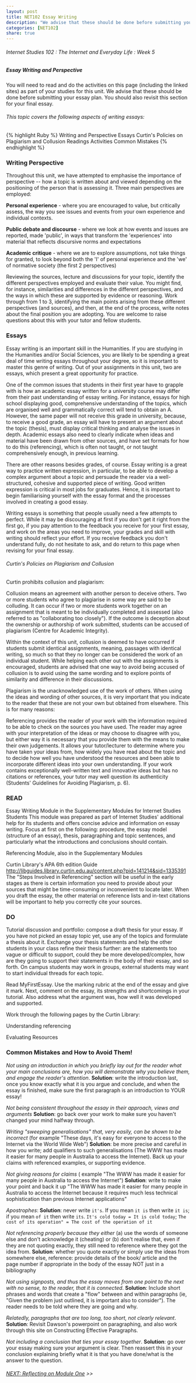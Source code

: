 ```yaml
---
layout: post
title: NET102 Essay Writing
description: "We advise that these should be done before submitting your essay plan."
categories: [NET102]
share: true
---
```


###### Internet Studies 102 : The Internet and Everyday Life : Week 5
 
##### Essay Writing and Perspective

You will need to read and do the activities on this page (including the linked sites) as part of your studies for this unit. We advise that these should be done before submitting your essay plan. You should also revisit this section for your final essay.

###### This topic covers the following aspects of writing essays:

{% highlight Ruby %}
Writing and Perspective
Essays
Curtin's Policies on Plagiarism and Collusion
Readings
Activities
Common Mistakes
{% endhighlight %}
 

### Writing Perspective

Throughout this unit, we have attempted to emphasise the importance of perspective -- how a topic is written about and viewed depending on the positioning of the person that is assessing it. 
Three main perspectives are employed:

**Personal experience** - where you are encouraged to value, but critically assess, the way you see issues and events from your own experience and individual contexts.

**Public debate and discourse** - where we look at how events and issues are reported, made 'public', in ways that transform the 'experiences' into material that reflects discursive norms and expectations

**Academic critique** - where we are to explore assumptions, not take things for granted, to look beyond both the 'I' of personal experience and the 'we' of normative society (the first 2 perspectives)

Reviewing the sources, lecture and discussions for your topic, identify the different perspectives employed and evaluate their value. You might find, for instance, similarities and differences in the different perspectives, and the ways in which these are supported by evidence or reasoning. Work through from 1 to 3, identifying the main points arising from these different perspectives (and sources), and then, at the end of the process, write notes about the final position you are adopting. You are welcome to raise questions about this with your tutor and fellow students.

### Essays

Essay writing is an important skill in the Humanities. If you are studying in the Humanities and/or Social Sciences, you are likely to be spending a great deal of time writing essays throughout your degree, so it is important to master this genre of writing. Out of your assignments in this unit, two are essays, which present a great opportunity for practice.

One of the common issues that students in their first year have to grapple with is how an academic essay written for a university course may differ from their past understanding of essay writing. For instance, essays for high school displaying good, comprehensive understanding of the topics, which are organised well and grammatically correct will tend to obtain an A. However, the same paper will not receive this grade in university, because, to receive a good grade, an essay will have to present an argument about the topic (thesis), must display critical thinking and analyse the issues in depth. Academic essays also need to clearly indicate when ideas and material have been drawn from other sources, and have set formats for how to do this (referencing), which is often not taught, or not taught comprehensively enough, in previous learning.

There are other reasons besides grades, of course. Essay writing is a great way to practice written expression, in particular, to be able to develop a complex argument about a topic and persuade the reader via a well-structured, cohesive and supported piece of writing. Good written expression is critical in most jobs for graduates. Hence, it is important to begin familiarising yourself with the essay format and the processes involved in creating a good essay.

Writing essays is something that people usually need a few attempts to perfect. While it may be discouraging at first if you don't get it right from the first go, if you pay attention to the feedback you receive for your first essay, and work on the areas you need to improve, your grades and skill with writing should reflect your effort. If you receive feedback you don't understand fully, do not hesitate to ask, and do return to this page when revising for your final essay.

 

###### Curtin's Policies on Plagiarism and Collusion

Curtin prohibits collusion and plagiarism:

Collusion means an agreement with another person to deceive others. Two or more students who agree to plagiarise in some way are said to be colluding. It can occur if two or more students work together on an assignment that is meant to be individually completed and assessed (also referred to as "collaborating too closely"). If the outcome is deception about the ownership or authorship of work submitted, students can be accused of plagiarism (Centre for Academic Integrity).

Within the context of this unit, collusion is deemed to have occurred if students submit identical assignments, meaning, passages with identical writing, so much so that they no longer can be considered the work of an individual student. While helping each other out with the assignments is encouraged, students are advised that one way to avoid being accused of collusion is to avoid using the same wording and to explore points of similarity and difference in their discussions.

Plagiarism is the unacknowledged use of the work of others. When using the ideas and wording of other sources, it is very important that you indicate to the reader that these are not your own but obtained from elsewhere. This is for many reasons:

Referencing provides the reader of your work with the information required to be able to check on the sources you have used. The reader may agree with your interpretation of the ideas or may choose to disagree with you, but either way it is necessary that you provide them with the means to make their own judgements. It allows your tutor/lecturer to determine where you have taken your ideas from, how widely you have read about the topic and to decide how well you have understood the resources and been able to incorporate different ideas into your own understanding. If your work contains exceptionally well-written text and innovative ideas but has no citations or references, your tutor may well question its authenticity (Students' Guidelines for Avoiding Plagiarism, p. 6).

### READ

Essay Writing Module in the Supplementary Modules for Internet Studies Students
This module was prepared as part of Internet Studies' additional help for its students and offers concise advice and information on essay writing. Focus at first on the following: procedure, the essay model (structure of an essay), thesis, paragraphing and topic sentences, and particularly what the introductions and conclusions should contain.

Referencing Module, also in the Supplementary Modules

Curtin Library's APA 6th edition Guide http://libguides.library.curtin.edu.au/content.php?pid=141214&sid=1335391
The "Steps Involved in Referencing" section will be useful in the early stages as there is certain information you need to provide about your sources that might be time-consuming or inconvenient to locate later. When you draft the essay, the other material on reference lists and in-text citations will be important to help you correctly cite your sources.

### DO

Tutorial discussion and portfolio: compose a draft thesis for your essay. If you have not picked an essay topic yet, use any of the topics and formulate a thesis about it. Exchange your thesis statements and help the other students in your class refine their thesis further: are the statements too vague or difficult to support, could they be more developed/complex, how are they going to support their statements in the body of their essay, and so forth. On campus students may work in groups, external students may want to start individual threads for each topic.

Read MyFirstEssay. Use the marking rubric at the end of the essay and give it mark. Next, comment on the essay, its strengths and shortcomings in your tutorial. Also address what the argument was, how well it was developed and supported.

Work through the following pages by the Curtin Library:

Understanding referencing

Evaluating Resources

 

### Common Mistakes and How to Avoid Them!

*Not using an introduction in which you briefly lay out for the reader what your main conclusions are, how you will demonstrate why you believe them, and engage the reader's attention*.
**Solution**: write the introduction last, once you know exactly what it is you argue and conclude, and when the essay is finished, make sure the first paragraph is an introduction to YOUR essay!


*Not being consistent throughout the essay in their approach, views and arguments*
**Solution**: go back over your work to make sure you haven't changed your mind halfway through.


*Writing "sweeping generalisations" that, very easily, can be shown to be incorrect* (for example "These days, it's easy for everyone to access to the Internet via the World Wide Web")
**Solution**: be more precise and careful in how you write; add qualifiers to such generalisations (The WWW has made it easier for many people in Australia to access the Internet). Back up your claims with referenced examples, or supporting evidence.


*Not giving reasons for claims* ( example "The WWW has made it easier for many people in Australia to access the Internet")
**Solution**: write to make your point and back it up "The WWW has made it easier for many people in Australia to access the Internet because it requires much less technical sophistication than previous Internet applications"


*Apostrophes*:
**Solution**: never write `it's`.  If you mean `it is` then write `it is`; if you mean  `of it` then write `its`. `It's cold today = It is cold today`; `The cost of its operation" = The cost of the operation of it`


*Not referencing properly because they either* (a) use the words of someone else and don't acknowledge it (cheating) or (b) don't realise that, even if they are not quoting exactly, they still need to reference where they got the idea from.
**Solution**: whether you quote exactly or simply use the ideas from somewhere else, reference: provide details of the book/ article and the page number if appropriate in the body of the essay NOT just in a bibliography


*Not using signposts, and thus the essay moves from one point to the next with no sense, to the reader, that it is connected*.
**Solution**: Include short phrases and words that create a "flow" between and within paragraphs (ie, "Given the problem just outlined, it is important also to consider"). The reader needs to be told where they are going and why.

 
*Relatedly, paragraphs that are too long, too short, not clearly relevant*.
**Solution**: Revisit Dawson's powerpoint on paragraphing, and also work through this site on Constructing Effective Paragraphs.

 

*Not including a conclusion that ties your essay together*.
**Solution**: go over your essay making sure your argument is clear. Then reassert this in your conclusion explaining briefly what it is that you have done/what is the answer to the question.

###### [NEXT: Reflecting on Module One]() >>

 

 
